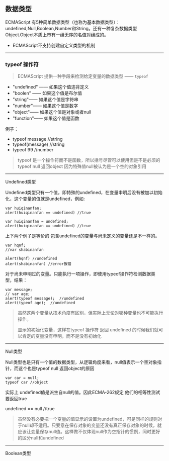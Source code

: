 ## 数据类型 
ECMAScript 有5种简单数据类型（也称为基本数据类型）：undefined,Null,Boolean,Number和String。还有一种复杂数据类型Object.Object本质上市有一组无序的名值对组成的。
* ECMAScript不支持创建自定义类型的机制
---

### typeof 操作符
>ECMAScript 提供一种手段来检测给定变量的数据类型 —— `typeof`
* "undefined" ——    如果这个值违背定义
* "boolen" ——       如果这个值是布尔值
* "string"——        如果这个值是字符串
* "number"——        如果这个值是数字
* "object"——        如果这个值是对象或者null
* "function"——      如果这个值是函数  

例子：  
* typeof message        //string
* typeof(message)       //string
* typeof 99             //number

>typeof 是一个操作符而不是函数，所以括号尽管可以使用但是不是必须的
>typeof null 返回object 因为特殊值null被认为是一个空的对象引用

---

Undefined类型

Undefined类型只有一个值，即特殊的undefined，在变量申明后没有被加以初始化，这个变量的值就是undefined，例如:

```
var huiqinanfan;
alert(huiqinanfan == undefined) //true

```
```
var huiqinanfan = undefined;
alert(huiqinanfan == undefined) //true

```
上下两个例子是等价的
包含undefined的变量与尚未定义的变量还是不一样的。

```
var hqnf;
//var shabinanfan

alert(hqnf) //undefined
alert(shabinanfan) //error报错

```

对于尚未申明过的变量。只能执行一项操作，即使用typeof操作符检测数据类型，结果：
```
var message;
// var age;
alert(typeof message);  //undefined
alert(typeof age);  //undefined
```
>虽然这两个变量从技术角度有区别，但实际上无论对哪种变量也不可能执行操作。  
>
>显示的初始化变量，这样在typeof 操作符 返回 undefined 的时候我们就可以肯定的变量没有申明，而不是没有初始化

---

Null类型

Null类型也是只有一个值的数据类型，从逻辑角度来看，null值表示一个空对象指针，而这个也是typeof null 返回object的原因

```
var car = null;
typeof car //object
```

实际上 undefined值是派生自null的值。因此ECMA-262规定 他们的相等性测试要返回true

undefined == null //true

>虽然没有必要把一个变量的值显示的设置为undefined，可是同样的规则对于null却不适用。只要意在保存对象的变量还没有真正保存对象的时候，就应该让变量保存null值。这样做不仅体现null作为空指针的惯例，同时更好的区分null和undefined

---

Boolean类型
